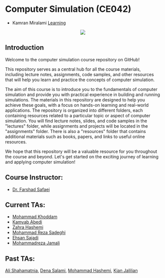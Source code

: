# Computer Simulation (CE042)
- Kamran Miralami [Learning](https://github.com/ImTheAvatar/Tamrin1.git)

<p align="center">
  <img src="https://github.com/SBU-CE/CE042-Computer-Simulation/blob/main/images/banner.png">	
</p>

## Introduction

Welcome to the computer simulation course repository on GitHub!

This repository serves as a central hub for all the course materials, including lecture notes, assignments, code samples, and other resources that will help you learn and practice the concepts of computer simulation.

The aim of this course is to introduce you to the fundamentals of computer simulation and provide you with practical experience in building and running simulations. The materials in this repository are designed to help you achieve these goals, with a focus on hands-on learning and real-world applications.
The repository is organized into different folders, each containing resources related to a particular topic or aspect of computer simulation. You will find lecture notes, slides, and code samples in the "lectures" folder, while assignments and projects will be located in the "assignments" folder. There is also a "resources" folder that contains additional materials such as books, papers, and links to useful online resources.

We hope that this repository will be a valuable resource for you throughout the course and beyond. Let's get started on the exciting journey of learning and applying computer simulation!

## Course Instructor:
* [Dr. Farshad Safaei](https://scholar.google.com/citations?user=RyYg7HcAAAAJ&hl=en)

## Current TAs:
* [Mohammad Khoddam](https://github.com/mkh2097)
* [Kamyab Abedi](https://github.com/b4ym4k)
* [Zahra Hashemi](https://github.com/zahra-zibzee)
* [Mohammad Reza Sadeghi](https://github.com/MRSadeghi78)
* [Ehsan Sajadi](https://github.com/ehsansajadi)
* [Mohammadreza Jamali](https://github.com/mreza79)

## Past TAs:
[Ali Shahamatnia](https://github.com/alishahamatnia), [Dena Salami](https://github.com/dena99), [Mohammad Hashemi](https://github.com/mohammadhashemii), [Kian Jalilian](https://github.com/kianjalilian)

